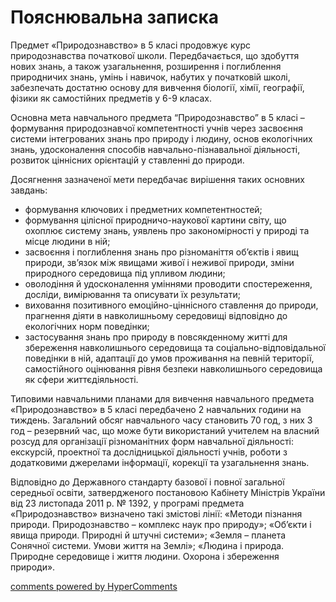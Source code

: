 <div id="hypercomments_widget" class="js-hypercomments-widget invisible"></div>

Пояснювальна записка
=============================================

Предмет «Природознавство» в 5 класі продовжує курс природознавства початкової школи. Передбачається, що здобуття нових знань, а також  узагальнення, розширення і поглиблення природничих знань, умінь і навичок, набутих у початковій школі, забезпечать достатню основу для вивчення біології, хімії, географії, фізики як самостійних предметів у 6-9 класах.

Основна мета навчального предмета “Природознавство” в 5 класі – формування природознавчої компетентності учнів через засвоєння системи інтегрованих знань про природу і людину, основ екологічних знань, удосконалення способів навчально-пізнавальної діяльності, розвиток ціннісних орієнтацій у ставленні до природи. 

Досягнення зазначеної мети передбачає вирішення таких основних завдань:
<ul>
<li>формування ключових і предметних компетентностей; </li>
<li>формування цілісної природничо-наукової картини світу, що охоплює систему знань, уявлень про закономірності у природі та місце людини в ній;  </li>
<li>засвоєння і поглиблення знань про різноманіття об’єктів і явищ природи, зв’язок між явищами живої і неживої природи, зміни природного середовища під упливом людини;</li>
<li>оволодіння й удосконалення уміннями проводити спостереження, досліди, вимірювання та описувати їх результати;</li>
<li>виховання позитивного емоційно-ціннісного ставлення до природи, прагнення діяти в навколишньому середовищі відповідно до екологічних норм поведінки;</li>
<li>застосування знань про природу в повсякденному житті для збереження навколишнього середовища та соціально-відповідальної поведінки в ній, адаптації до умов проживання на певній території, самостійного оцінювання рівня безпеки навколишнього середовища як сфери життєдіяльності.</li>
</ul>

Типовими навчальними планами для вивчення навчального предмета «Природознавство» в 5 класі  передбачено 2 навчальних години на тиждень. Загальний обсяг навчального часу становить  70 год, з них 3 год – резервний час, що може бути використаний учителем на власний розсуд для організації різноманітних форм навчальної діяльності: екскурсій, проектної та дослідницької діяльності учнів, роботи з додатковими джерелами інформації, корекції та узагальнення знань.

Відповідно до Державного стандарту базової і повної загальної середньої освіти, затвердженого постановою Кабінету Міністрів України від 23 листопада 2011 р. № 1392, у програмі предмета «Природознавство» визначено такі змістові лінії: «Методи пізнання природи. Природознавство –  комплекс наук про природу»; «Об’єкти і явища природи. Природні й штучні системи»; «Земля – планета Сонячної системи. Умови життя на Землі»; «Людина і природа. Природне середовище і життя людини. Охорона і збереження природи».




<div class="js-hypercomments-container">
<a href="http://hypercomments.com" class="hc-link" title="comments widget">comments powered by HyperComments</a>
</div>